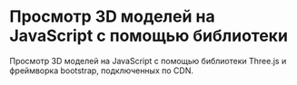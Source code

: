 # Просмотр 3D моделей на JavaScript с помощью библиотеки 
Просмотр 3D моделей на JavaScript с помощью библиотеки Three.js и фреймворка bootstrap, подключенных по CDN.

